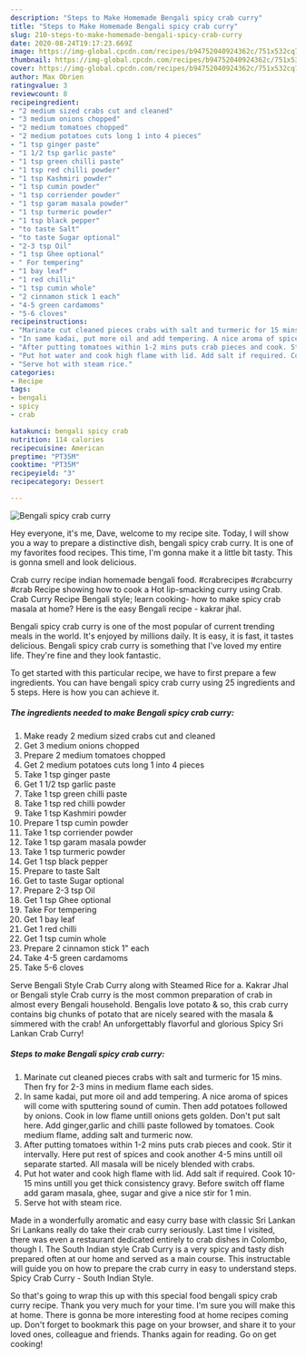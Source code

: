 ```yaml
---
description: "Steps to Make Homemade Bengali spicy crab curry"
title: "Steps to Make Homemade Bengali spicy crab curry"
slug: 210-steps-to-make-homemade-bengali-spicy-crab-curry
date: 2020-08-24T19:17:23.669Z
image: https://img-global.cpcdn.com/recipes/b94752040924362c/751x532cq70/bengali-spicy-crab-curry-recipe-main-photo.jpg
thumbnail: https://img-global.cpcdn.com/recipes/b94752040924362c/751x532cq70/bengali-spicy-crab-curry-recipe-main-photo.jpg
cover: https://img-global.cpcdn.com/recipes/b94752040924362c/751x532cq70/bengali-spicy-crab-curry-recipe-main-photo.jpg
author: Max Obrien
ratingvalue: 3
reviewcount: 8
recipeingredient:
- "2 medium sized crabs cut and cleaned"
- "3 medium onions chopped"
- "2 medium tomatoes chopped"
- "2 medium potatoes cuts long 1 into 4 pieces"
- "1 tsp ginger paste"
- "1 1/2 tsp garlic paste"
- "1 tsp green chilli paste"
- "1 tsp red chilli powder"
- "1 tsp Kashmiri powder"
- "1 tsp cumin powder"
- "1 tsp corriender powder"
- "1 tsp garam masala powder"
- "1 tsp turmeric powder"
- "1 tsp black pepper"
- "to taste Salt"
- "to taste Sugar optional"
- "2-3 tsp Oil"
- "1 tsp Ghee optional"
- " For tempering"
- "1 bay leaf"
- "1 red chilli"
- "1 tsp cumin whole"
- "2 cinnamon stick 1 each"
- "4-5 green cardamoms"
- "5-6 cloves"
recipeinstructions:
- "Marinate cut cleaned pieces crabs with salt and turmeric for 15 mins. Then fry for 2-3 mins in medium flame each sides."
- "In same kadai, put more oil and add tempering. A nice aroma of spices will come with sputtering sound of cumin. Then add potatoes followed by onions. Cook in low flame untill onions gets golden. Don&#39;t put salt here. Add ginger,garlic and chilli paste followed by tomatoes. Cook medium flame, adding salt and turmeric now."
- "After putting tomatoes within 1-2 mins puts crab pieces and cook. Stir it intervally. Here put rest of spices and cook another 4-5 mins untill oil separate started. All masala will be nicely blended with crabs."
- "Put hot water and cook high flame with lid. Add salt if required. Cook 10-15 mins untill you get thick consistency gravy. Before switch off flame add garam masala, ghee, sugar and give a nice stir for 1 min."
- "Serve hot with steam rice."
categories:
- Recipe
tags:
- bengali
- spicy
- crab

katakunci: bengali spicy crab 
nutrition: 114 calories
recipecuisine: American
preptime: "PT35M"
cooktime: "PT35M"
recipeyield: "3"
recipecategory: Dessert

---
```



![Bengali spicy crab curry](https://img-global.cpcdn.com/recipes/b94752040924362c/751x532cq70/bengali-spicy-crab-curry-recipe-main-photo.jpg)

Hey everyone, it's me, Dave, welcome to my recipe site. Today, I will show you a way to prepare a distinctive dish, bengali spicy crab curry. It is one of my favorites food recipes. This time, I'm gonna make it a little bit tasty. This is gonna smell and look delicious.

Crab curry recipe indian homemade bengali food. #crabrecipes #crabcurry #crab Recipe showing how to cook a Hot lip-smacking curry using Crab. Crab Curry Recipe Bengali style; learn cooking- how to make spicy crab masala at home? Here is the easy Bengali recipe - kakrar jhal.

Bengali spicy crab curry is one of the most popular of current trending meals in the world. It's enjoyed by millions daily. It is easy, it is fast, it tastes delicious. Bengali spicy crab curry is something that I've loved my entire life. They're fine and they look fantastic.


To get started with this particular recipe, we have to first prepare a few ingredients. You can have bengali spicy crab curry using 25 ingredients and 5 steps. Here is how you can achieve it.

<!--inarticleads1-->

##### The ingredients needed to make Bengali spicy crab curry:

1. Make ready 2 medium sized crabs cut and cleaned
1. Get 3 medium onions chopped
1. Prepare 2 medium tomatoes chopped
1. Get 2 medium potatoes cuts long 1 into 4 pieces
1. Take 1 tsp ginger paste
1. Get 1 1/2 tsp garlic paste
1. Take 1 tsp green chilli paste
1. Take 1 tsp red chilli powder
1. Take 1 tsp Kashmiri powder
1. Prepare 1 tsp cumin powder
1. Take 1 tsp corriender powder
1. Take 1 tsp garam masala powder
1. Take 1 tsp turmeric powder
1. Get 1 tsp black pepper
1. Prepare to taste Salt
1. Get to taste Sugar optional
1. Prepare 2-3 tsp Oil
1. Get 1 tsp Ghee optional
1. Take  For tempering
1. Get 1 bay leaf
1. Get 1 red chilli
1. Get 1 tsp cumin whole
1. Prepare 2 cinnamon stick 1&#34; each
1. Take 4-5 green cardamoms
1. Take 5-6 cloves


Serve Bengali Style Crab Curry along with Steamed Rice for a. Kakrar Jhal or Bengali style Crab curry is the most common preparation of crab in almost every Bengali household. Bengalis love potato &amp; so, this crab curry contains big chunks of potato that are nicely seared with the masala &amp; simmered with the crab! An unforgettably flavorful and glorious Spicy Sri Lankan Crab Curry! 

<!--inarticleads2-->

##### Steps to make Bengali spicy crab curry:

1. Marinate cut cleaned pieces crabs with salt and turmeric for 15 mins. Then fry for 2-3 mins in medium flame each sides.
1. In same kadai, put more oil and add tempering. A nice aroma of spices will come with sputtering sound of cumin. Then add potatoes followed by onions. Cook in low flame untill onions gets golden. Don&#39;t put salt here. Add ginger,garlic and chilli paste followed by tomatoes. Cook medium flame, adding salt and turmeric now.
1. After putting tomatoes within 1-2 mins puts crab pieces and cook. Stir it intervally. Here put rest of spices and cook another 4-5 mins untill oil separate started. All masala will be nicely blended with crabs.
1. Put hot water and cook high flame with lid. Add salt if required. Cook 10-15 mins untill you get thick consistency gravy. Before switch off flame add garam masala, ghee, sugar and give a nice stir for 1 min.
1. Serve hot with steam rice.


Made in a wonderfully aromatic and easy curry base with classic Sri Lankan Sri Lankans really do take their crab curry seriously. Last time I visited, there was even a restaurant dedicated entirely to crab dishes in Colombo, though I. The South Indian style Crab Curry is a very spicy and tasty dish prepared often at our home and served as a main course. This instructable will guide you on how to prepare the crab curry in easy to understand steps. Spicy Crab Curry - South Indian Style. 

So that's going to wrap this up with this special food bengali spicy crab curry recipe. Thank you very much for your time. I'm sure you will make this at home. There is gonna be more interesting food at home recipes coming up. Don't forget to bookmark this page on your browser, and share it to your loved ones, colleague and friends. Thanks again for reading. Go on get cooking!
